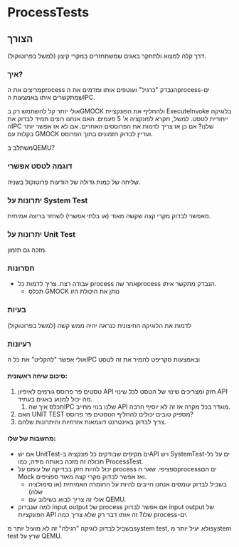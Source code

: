 # ProcessTests
## הצורך
דרך קלה למצוא ולתחקר באגים שמשתחזרים במקרי קיצון (למשל בפרוטוקול).
### איך?
מריצים את הprocess הנבדק "כרגיל" ועוטפים אותו ומדמים את הprocess-ים שמתקשרים איתו באמצעות הIPC.

אולי יותר קל להשתמש רק בGMOCK ולהחליף את הפונקציית ExecuteInvoke בלוגיקה ייחודית לטסט.
למשל, תקרא לפונקציה א' 5 פעמים.
האם אנחנו רוצים תמיד לבדוק את הIPC שלנו?
	אם כן אז צריך לדמות את הפרוססים האחרים.
	אם לא אז אפשר יותר בקלות עם GMOCK ועדיין לבדוק תזמונים בתוך הפרוסס.

משתלב בQEMU?
### דוגמה לטסט אפשרי
שליחה של כמות גדולה של הודעות פרוטוקול בשניה.
### יתרונות על System Test
מאפשר לבדוק מקרי קצה שקשה מאוד (או בלתי אפשרי) לשחזר בריצה אמיתית.
### יתרונות על Unit Test
מזכה גם תזמון.
### חסרונות
* עבודה רצח. צריך לדמות כל process אחר שהprocess הנבדק מתקשר איתו.
	* תכלס GMOCK נותן את היכולת הזו

### בעיות
לדמות את הלוגיקה החיצונית כנראה יהיה ממש קשה (למשל בפרוטוקול)

### רעיונות
אולי אפשר "להקליט" את כל הIPC ובאמצעות סקריפט להמיר את זה לטסט


#### סיכום שיחה ראשונית:

1. טסטים פר פרוסס גורמים לאיפיון API חזק ומצריכים שינוי של הטסט לכל שינוי API מה יכול למנוע באגים בעתיד.
	1. תכלס איך שהIPC שלנו בנוי מחייב API מוגדר בכל מקרה אז זה לא יוסיף הרבה.
2. האם UNIT TEST מספיק טובים יכולים להחליף הטסטים פר פרוסס?
3. צריך לבדוק באינטרנט דוגמאות אזרחיות והיתרונות שלהם.


#### מחשבות של שלו:
* אם יש UnitTest-ים מקיפים שבודקים כל פונקציה בAPI ויש SystemTest-ים על כל תכולה זה מזכה באותה מידה, כמו ProcessTest.
* יכול להיות חזק בבדיקה של עומס על process ספציפי. שאר הprocessים הם Mock ואז אפשר לבדוק מקרי קצה מאוד ספציפים.
	* בשביל לבדוק עומסים אנחנו חייבים להיות על החומרה האמיתית (או סימולציה שלה)
	* אולי זה צריך לבוא בשילוב עם QEMU.
* למה שנבדוק input output של process אם אפשר לבדוק input output של הפונקציות API שלו? זה אותו דבר רק שלא צריך כמה process-ים.



בשביל לבדוק לוגיקה "רגילה" זה לא מועיל יותר מsystem test, ולא יעיל יותר מsystem test שרץ על QEMU.
